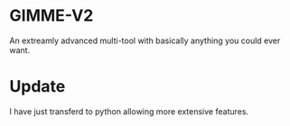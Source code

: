 # GIMME-V2
An extreamly advanced multi-tool with basically anything you could ever want.

# Update
I have just transferd to python allowing more extensive features.
